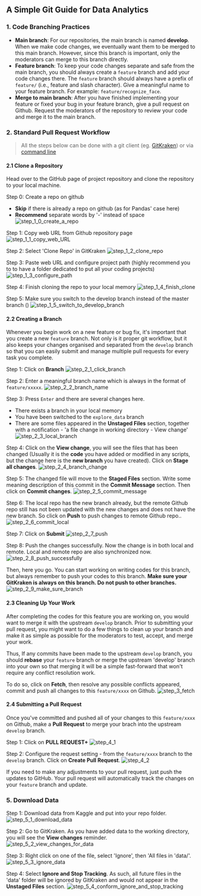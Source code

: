 ## A Simple Git Guide for Data Analytics

### 1. Code Branching Practices
- **Main branch**: For our repositories, the main branch is named **develop**. When we make code changes, we eventually want them to be merged to this main branch. However, since this branch is important, only the moderators can merge to this branch directly.
- **Feature branch**: To keep your code changes separate and safe from the main branch, you should always create a `feature` branch and add your code changes there. The `feature` branch should always have a prefix of `feature/` (i.e., feature and slash character). Give a meaningful name to your feature branch. For example: `feature/recognize_face`.
- **Merge to main branch**: After you have finished implementing your feature or fixed your bug in your feature branch, give a pull request on Github. Request the moderators of the repository to review your code and merge it to the main branch.

### 2. Standard Pull Request Workflow
> All the steps below can be done with a git client (eg. [GitKraken](https://www.gitkraken.com/)) or via [command line](https://gist.github.com/Chaser324/ce0505fbed06b947d962#file-github-forking-md)
#### 2.1 Clone a Repository
Head over to the GitHub page of project repository and clone the repository to your local machine.

Step 0: Create a repo on github
- **Skip** if there is already a repo on github (as for Pandas' case here)
- **Recommend** separate words by '-' instead of space
![step_1_0_create_a_repo](/screenshots/step_1_0_create_a_repo.png)

Step 1: Copy web URL from Github repository page
![step_1_1_copy_web_URL](/screenshots/step_1_1_copy_web_URL.png)

Step 2: Select 'Clone Repo' in GitKraken
![step_1_2_clone_repo](/screenshots/step_1_2_clone_repo.png)

Step 3: Paste web URL and configure project path (highly recommend you to to have a folder dedicated to put all your coding projects)
![step_1_3_configure_path](/screenshots/step_1_3_configure_path.png)

Step 4: Finish cloning the repo to your local memory
![step_1_4_finish_clone](/screenshots/step_1_4_finish_clone.png)

Step 5: Make sure you switch to the develop branch instead of the master branch ()
![step_1_5_switch_to_develop_branch](/screenshots/step_1_5_switch_to_develop_branch.png)

#### 2.2 Creating a Branch
Whenever you begin work on a new feature or bug fix, it's important that you create a new `feature` branch. Not only is it proper git workflow, but it also keeps your changes organised and separated from the `develop` branch so that you can easily submit and manage multiple pull requests for every task you complete.

Step 1: Click on **Branch**
![step_2_1_click_branch](/screenshots/step_2_1_click_branch.png)

Step 2: Enter a meaningful branch name which is always in the format of ```feature/xxxxx```.
![step_2_2_branch_name](/screenshots/step_2_2_branch_name.png)

Step 3: Press ```Enter``` and there are several changes here.
- There exists a branch in your local memory
- You have been switched to the ```explore_data``` branch
- There are some files appeared in the **Unstaged Files** section, together with a notification - 'a file change in working directory - View change'
![step_2_3_local_branch](/screenshots/step_2_3_local_branch.png)

Step 4: Click on the **View change**, you will see the files that has been changed (Usually it is the **code** you have added or modified in any scripts, but the change here is the **new branch** you have created). Click on **Stage all changes**.
![step_2_4_branch_change](/screenshots/step_2_4_branch_change.png)

Step 5: The changed file will move to the **Staged Files** section. Write some meaning description of this commit in the **Commit Message** section. Then click on **Commit changes**.
![step_2_5_commit_message](/screenshots/step_2_5_commit_message.png)

Step 6: The local repo has the new branch already, but the remote Github repo still has not been updated with the new changes and does not have the new branch. So click on **Push**  to push changes to remote Github repo..
![step_2_6_commit_local](/screenshots/step_2_6_commit_local.png)


Step 7: Click on **Submit**
![step_2_7_push](/screenshots/step_2_7_push.png)

Step 8: Push the changes successfully. Now the change is in both local and remote. Local and remote repo are also synchronized now.
![step_2_8_push_successfully](/screenshots/step_2_8_push_successfully.png)

Then, here you go. You can start working on writing codes for this branch, but always remember to push your codes to this branch. **Make sure your GitKraken is always on this branch. Do not push to other branches.**
![step_2_9_make_sure_branch](/screenshots/step_2_9_make_sure_branch.png)


#### 2.3 Cleaning Up Your Work
After completing the codes for this feature you are working on, you would want to merge it with the upstream ```develop``` branch. Prior to submitting your pull request, you might want to do a few things to clean up your branch and make it as simple as possible for the moderators to test, accept, and merge your work.

Thus, If any commits have been made to the upstream `develop` branch, you should **rebase** your `feature` branch or merge the upstream 'develop' branch into your own so that merging it will be a simple fast-forward that won't require any conflict resolution work.

To do so, click on **Fetch**, then resolve any possible conflicts appeared, commit and push all changes to this ```feature/xxxx``` on Github.
![step_3_fetch](/screenshots/step_3_fetch.png)

#### 2.4 Submitting a Pull Request
Once you've committed and pushed all of your changes to this ```feature/xxxx``` on Github, make a **Pull Request** to merge your brach into the upstream `develop` branch.

Step 1: Click on **PULL REQUEST+**
![step_4_1](/screenshots/step_4_1.png)

Step 2: Configure the request setting - from the ```feature/xxxx``` branch to the ```develop``` branch. Click on **Create Pull Request**.
![step_4_2](/screenshots/step_4_2.png)

If you need to make any adjustments to your pull request, just push the updates to GitHub. Your pull request will automatically track the changes on your `feature` branch and update.


### 5. Download Data
Step 1: Download data from Kaggle and put into your repo folder.
![step_5_1_download_data](/screenshots/step_5_1_download_data.png)

Step 2: Go to GitKraken. As you have added data to the working directory, you will see the **View changes** reminder.
![step_5_2_view_changes_for_data](/screenshots/step_5_2_view_changes_for_data.png)

Step 3: Right click on one of the file, select 'Ignore', then 'All files in 'data/'.
![step_5_3_ignore_data](/screenshots/step_5_3_ignore_data.png)

Step 4: Select **Ignore and Stop Tracking**. As such, all future files in the 'data' folder will be ignored by GitKraken and would not appear in the **Unstaged Files** section.
![step_5_4_conform_ignore_and_stop_tracking](/screenshots/step_5_4_conform_ignore_and_stop_tracking.png)
